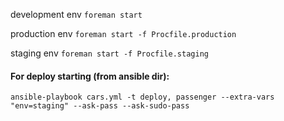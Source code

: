 development env ```foreman start```

production env ```foreman start -f Procfile.production```

staging env ```foreman start -f Procfile.staging```

#### For deploy starting (from ansible dir):
```ansible-playbook cars.yml -t deploy, passenger --extra-vars "env=staging" --ask-pass --ask-sudo-pass```
